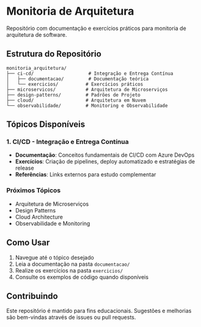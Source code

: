 # Monitoria de Arquitetura

Repositório com documentação e exercícios práticos para monitoria de arquitetura de software.

## Estrutura do Repositório

```
monitoria_arquitetura/
├── ci-cd/                    # Integração e Entrega Contínua
│   ├── documentacao/         # Documentação teórica
│   └── exercicios/          # Exercícios práticos
├── microservicos/           # Arquitetura de Microserviços
├── design-patterns/         # Padrões de Projeto
├── cloud/                   # Arquitetura em Nuvem
└── observabilidade/         # Monitoring e Observabilidade
```

## Tópicos Disponíveis

### 1. CI/CD - Integração e Entrega Contínua
- **Documentação**: Conceitos fundamentais de CI/CD com Azure DevOps
- **Exercícios**: Criação de pipelines, deploy automatizado e estratégias de release
- **Referências**: Links externos para estudo complementar

### Próximos Tópicos
- Arquitetura de Microserviços
- Design Patterns
- Cloud Architecture
- Observabilidade e Monitoring

## Como Usar

1. Navegue até o tópico desejado
2. Leia a documentação na pasta `documentacao/`
3. Realize os exercícios na pasta `exercicios/`
4. Consulte os exemplos de código quando disponíveis

## Contribuindo

Este repositório é mantido para fins educacionais. Sugestões e melhorias são bem-vindas através de issues ou pull requests.